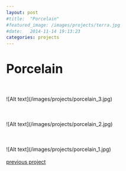 ```yaml
---
layout: post
#title:  "Porcelain"
#featured_image: /images/projects/terra.jpg
#date:   2014-11-14 19:13:23
categories: projects
---
```



<!-- Lorem ipsum dolor sit amet, consectetur adipisicing elit, sed do eiusmod tempor incididunt ut labore et dolore magna aliqua. Ut enim ad minim veniam, quis nostrud exercitation ullamco laboris nisi ut aliquip ex ea commodo consequat. Duis aute irure dolor in reprehenderit in voluptate velit esse cillum dolore eu fugiat nulla pariatur. Excepteur sint occaecat cupidatat non proident, sunt in culpa qui officia deserunt mollit anim id est laborum.-->

<h1><big>Porcelain</big></h1>

<br>
<br>
![Alt text](/images/projects/porcelain_3.jpg)
<br>
<br>
<br>
<br>
![Alt text](/images/projects/porcelain_2.jpg)
<br>
<br>
<br>
<br>
![Alt text](/images/projects/porcelain_1.jpg)
<br>
<br>
<position: right><a href="http://materiaterza.com/projects/2014/11/14/rpco.html">previous project</a>
